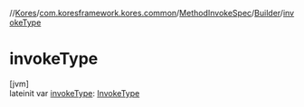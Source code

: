 //[Kores](../../../../index.md)/[com.koresframework.kores.common](../../index.md)/[MethodInvokeSpec](../index.md)/[Builder](index.md)/[invokeType](invoke-type.md)

# invokeType

[jvm]\
lateinit var [invokeType](invoke-type.md): [InvokeType](../../../com.koresframework.kores.base/-invoke-type/index.md)
